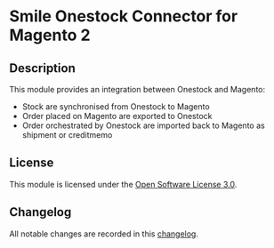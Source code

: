 # Smile Onestock Connector for Magento 2

## Description

This module provides an integration between Onestock and Magento:

- Stock are synchronised from Onestock to Magento
- Order placed on Magento are exported to Onestock
- Order orchestrated by Onestock are imported back to Magento as shipment or creditmemo


## License

This module is licensed under the [Open Software License 3.0](LICENSE.md).

## Changelog

All notable changes are recorded in this [changelog](CHANGELOG.md).

